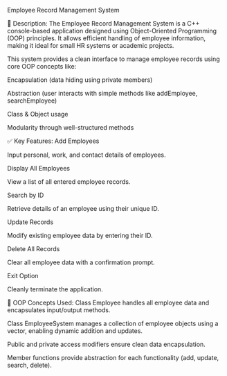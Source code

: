 Employee Record Management System







📌 Description:
The Employee Record Management System is a C++ console-based application designed using Object-Oriented Programming (OOP) principles. It allows efficient handling of employee information, making it ideal for small HR systems or academic projects.

This system provides a clean interface to manage employee records using core OOP concepts like:

Encapsulation (data hiding using private members)

Abstraction (user interacts with simple methods like addEmployee, searchEmployee)

Class & Object usage

Modularity through well-structured methods

✅ Key Features:
Add Employees

Input personal, work, and contact details of employees.

Display All Employees

View a list of all entered employee records.

Search by ID

Retrieve details of an employee using their unique ID.

Update Records

Modify existing employee data by entering their ID.

Delete All Records

Clear all employee data with a confirmation prompt.

Exit Option

Cleanly terminate the application.

🧠 OOP Concepts Used:
Class Employee handles all employee data and encapsulates input/output methods.

Class EmployeeSystem manages a collection of employee objects using a vector, enabling dynamic addition and updates.

Public and private access modifiers ensure clean data encapsulation.

Member functions provide abstraction for each functionality (add, update, search, delete).
